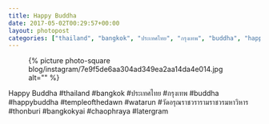 ```yaml
---
title: Happy Buddha
date: 2017-05-02T00:29:57+00:00
layout: photopost
categories: ["thailand", "bangkok", "ประเทศไทย", "กรุงเทพ", "buddha", "happybuddha", "templeofthedawn", "watarun", "วัดอรุณราชวรารามราชวรมหาวิหาร", "thonburi", "bangkokyai", "chaophraya", "latergram", "photos", "instagram"]
---
```


<figure class="photo photo--square">
  {% picture photo-square blog/instagram/7e9f5de6aa304ad349ea2aa14da4e014.jpg alt="" %}
</figure>

Happy Buddha
#thailand #bangkok #ประเทศไทย #กรุงเทพ #buddha #happybuddha #templeofthedawn #watarun #วัดอรุณราชวรารามราชวรมหาวิหาร #thonburi #bangkokyai #chaophraya #latergram
